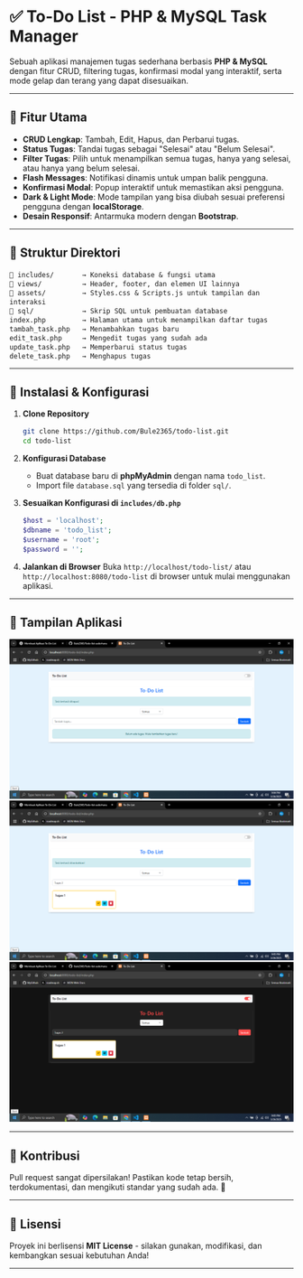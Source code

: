 # ✅ To-Do List - PHP & MySQL Task Manager

Sebuah aplikasi manajemen tugas sederhana berbasis **PHP & MySQL** dengan fitur CRUD, filtering tugas, konfirmasi modal yang interaktif, serta mode gelap dan terang yang dapat disesuaikan.

---

## 🚀 Fitur Utama
- **CRUD Lengkap**: Tambah, Edit, Hapus, dan Perbarui tugas.
- **Status Tugas**: Tandai tugas sebagai "Selesai" atau "Belum Selesai".
- **Filter Tugas**: Pilih untuk menampilkan semua tugas, hanya yang selesai, atau hanya yang belum selesai.
- **Flash Messages**: Notifikasi dinamis untuk umpan balik pengguna.
- **Konfirmasi Modal**: Popup interaktif untuk memastikan aksi pengguna.
- **Dark & Light Mode**: Mode tampilan yang bisa diubah sesuai preferensi pengguna dengan **localStorage**.
- **Desain Responsif**: Antarmuka modern dengan **Bootstrap**.

---

## 📂 Struktur Direktori
```plaintext
📁 includes/       → Koneksi database & fungsi utama
📁 views/          → Header, footer, dan elemen UI lainnya
📁 assets/         → Styles.css & Scripts.js untuk tampilan dan interaksi
📁 sql/            → Skrip SQL untuk pembuatan database
index.php         → Halaman utama untuk menampilkan daftar tugas
tambah_task.php   → Menambahkan tugas baru
edit_task.php     → Mengedit tugas yang sudah ada
update_task.php   → Memperbarui status tugas
delete_task.php   → Menghapus tugas
```

---

## 🔧 Instalasi & Konfigurasi
1. **Clone Repository**
   ```bash
   git clone https://github.com/Bule2365/todo-list.git
   cd todo-list
   ```

2. **Konfigurasi Database**
   - Buat database baru di **phpMyAdmin** dengan nama `todo_list`.
   - Import file `database.sql` yang tersedia di folder `sql/`.

3. **Sesuaikan Konfigurasi di `includes/db.php`**
   ```php
   $host = 'localhost';
   $dbname = 'todo_list';
   $username = 'root';
   $password = '';
   ```

4. **Jalankan di Browser**
   Buka `http://localhost/todo-list/` atau `http://localhost:8080/todo-list` di browser untuk mulai menggunakan aplikasi.

---

## 📸 Tampilan Aplikasi
![Screenshot](assets/Screenshot%20(248).png)
![Screenshot](assets/Screenshot%20(249).png)
![Screenshot](assets/Screenshot%20(250).png)

---

## 🤝 Kontribusi
Pull request sangat dipersilakan! Pastikan kode tetap bersih, terdokumentasi, dan mengikuti standar yang sudah ada. 🚀

---

## 📜 Lisensi
Proyek ini berlisensi **MIT License** - silakan gunakan, modifikasi, dan kembangkan sesuai kebutuhan Anda!

---
